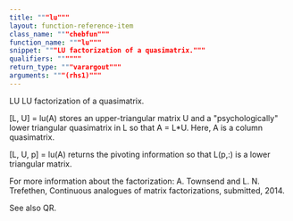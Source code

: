 ```yaml
---
title: """lu"""
layout: function-reference-item
class_name: """chebfun"""
function_name: """lu"""
snippet: """LU factorization of a quasimatrix."""
qualifiers: """"""
return_type: """varargout"""
arguments: """(rhs1)"""
---
```


 LU  LU factorization of a quasimatrix. 
  
  [L, U] = lu(A) stores an upper-triangular matrix U and a "psychologically"
  lower triangular quasimatrix in L so that A = L*U. Here, A is a column 
  quasimatrix. 
 
  [L, U, p] = lu(A) returns the pivoting information so that L(p,:) is a lower
  triangular matrix. 
 
  For more information about the factorization: 
  A. Townsend and L. N. Trefethen, Continuous analogues of matrix
  factorizations, submitted, 2014. 
 
  See also QR. 
